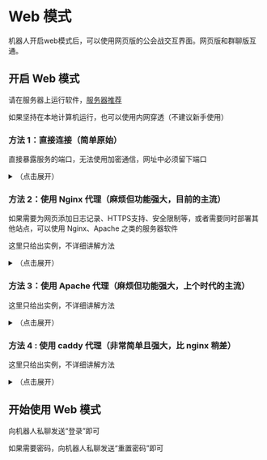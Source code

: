 # Web 模式

机器人开启web模式后，可以使用网页版的公会战交互界面。网页版和群聊版互通。

## 开启 Web 模式

请在服务器上运行软件，[服务器推荐](../install/server.md)

如果坚持在本地计算机运行，也可以使用内网穿透（不建议新手使用）

### 方法 1：直接连接（简单原始）

直接暴露服务的端口，无法使用加密通信，网址中必须留下端口

<details>
  <summary>（点击展开）</summary>

在 yobot [配置文件](./configuration.md)中，将`host`字段恢复为`0.0.0.0`（即默认值，如果没有手动修改过就不用管）

在服务器的防火墙面板里，打开 9222 端口（如端口更换则为更换后的端口）  
（[阿里云开启方法](https://help.aliyun.com/document_detail/25471.html) [腾讯云开启方法](https://cloud.tencent.com/document/product/213/39740)）
如果是腾讯云 Windows 服务器，可能还需要放行 Windows 防火墙

由于不同的服务器提供商所需的步骤不同，所以具体方法请通过搜索引擎搜索：【你的提供商+你的操作系统+如何开放端口】

由于需要和yobot插件版兼容，默认路由设置为/yobot，直接访问根目录会产生405错误。
如果您没有修改路径，请通过 `http://您的公网IP:yobot运行的端口/yobot/` 进行访问。
e.g. `http://10.10.10.10:9222/yobot/`

::: warning

如果使用这种方法，**必须**为 httpapi 和 yobot 设定 access_token 防止入侵

:::

</details>

### 方法 2：使用 Nginx 代理（麻烦但功能强大，目前的主流）

如果需要为网页添加日志记录、HTTPS支持、安全限制等，或者需要同时部署其他站点，可以使用 Nginx、Apache 之类的服务器软件

这里只给出实例，不详细讲解方法

<details>
  <summary>（点击展开）</summary>

请根据服务器实际情况设定 Nginx 代理，这里给出一个示例，**不要直接复制**，如果不懂请用工具生成或请熟悉的人代劳

Nginx 代理配置后，在机器人配置文件中`public_address`项替换为代理后的地址，安全起见可以将`host`项设置为`127.0.0.1`

```nginx
server {
  listen 80;
  listen [::]:80;

  ## 使用 https 加密通信，增加安全性（可选）
  # listen 443 ssl http2;
  # listen [::]:443 ssl http2;
  # ssl_certificate /home/www/ssl/ssl_certificate.crt;  # 你的证书路径
  # ssl_certificate_key /home/www/ssl/ssl_certificate.key;  # 你的私钥路径

  server_name io.yobot.xyz;  # 你的域名

  location /
  {
    proxy_pass http://127.0.0.1:9222;  # 反向代理
    proxy_set_header X-Real-IP $remote_addr;  # 传递用户IP
  }

  ## 静态文件直接访问（可选，性能）
  #location /yobot/assets/ {
  #  alias /home/yobot/src/client/public/static/;  # 你的静态文件目录，如果你修改了`public_basepath`，请同时修改这里的`location`
  #  expires 30d;
  #}

  ## 输出文件直接访问（可选，性能）
  #location /yobot/output/ {
  #  alias /home/yobot/src/client/yobot_data/output/;  # 你的输出文件目录，如果你修改了`public_basepath`，请同时修改这里的`location`
  #  charset utf-8;  # 设置 HTTP 响应的字符集避免页面出现乱码
  #  expires 30d;
  #}

  # 阻止 cqhttp 接口被访问(可选，安全)
  location /ws/ {
    # allow 172.16.0.0/12;  # 允许 cqhttp 通过（yobot与 cqhttp 不在同一个服务器上时使用，ip为 cqhttp 所在服务器的ip）
    deny all;
  }
}
```

</details>

### 方法 3：使用 Apache 代理（麻烦但功能强大，上个时代的主流）

这里只给出实例，不详细讲解方法

<details>
  <summary>（点击展开）</summary>

Apache 支持从任何会被加载的 http-xxxx.conf 读取配置，即使配置本不应属于该文件

所以可以选择一个自己所喜好的，例如将所有的配置信息全部写在 httpd-ssl.conf 里面

在 httpd.conf 内按需启用模块后，在 httpd-ssl.conf 内根据实际情况配置以下内容，**如遇到问题请自行配合 error.log 进行故障排除**

```apacheconf
Listen 443

SSLProtocol all -SSLv3
SSLProxyProtocol all -SSLv3

<VirtualHost *:443>
    ServerName io.yobot.xyz
    ServerAlias io.yobot.xyz
    SSLEngine on
    <IfModule remoteip_module>
        RemoteIPHeader X-Forwarded-For
        RemoteIPInternalProxy 127.0.0.1/24
    </IfModule>
    <Location />
        ProxyPass http://localhost:9222
        ProxyPassReverse http://localhost:9222
    </Location>
    <Location /cqhttp/ws/>
        Deny from All
    </Location>
    <Location /ws/>
        Deny from All
    </Location>
</VirtualHost>

SSLCertificateFile "${SRVROOT}/conf/server.crt"

SSLCertificateKeyFile "${SRVROOT}/conf/server.key"
```

并对 yobot 源码 /src/client/ybplugins/login.py 进行必要的修改

```python
userlogin.last_login_ipaddr = request.headers.get(
    'X-Forwarded-For', request.remote_addr)
```

```python
user.last_login_ipaddr = request.headers.get(
    'X-Forwarded-For', request.remote_addr)
```

</details>

### 方法 4 : 使用 caddy 代理（非常简单且强大，比 nginx 稍差）

这里只给出实例，不详细讲解方法

<details>
  <summary>（点击展开）</summary>

下载安装 `caddy`

创建一个 `Caddyfile` （没有扩展名），编写内容如下，其中的 `example.com` 替换成你自己的域名。

```caddyfile
example.com {  # 你的域名

  respond /ws/* "Forbidden" 403 {
    close
  }

  reverse_proxy / http://127.0.0.1:9222 {
    header_up +X-Real-IP {remote_host}  # 传递用户IP
  }
}
```

启动 caddy

</details>

## 开始使用 Web 模式

向机器人私聊发送“登录”即可

如果需要密码，向机器人私聊发送“重置密码”即可
